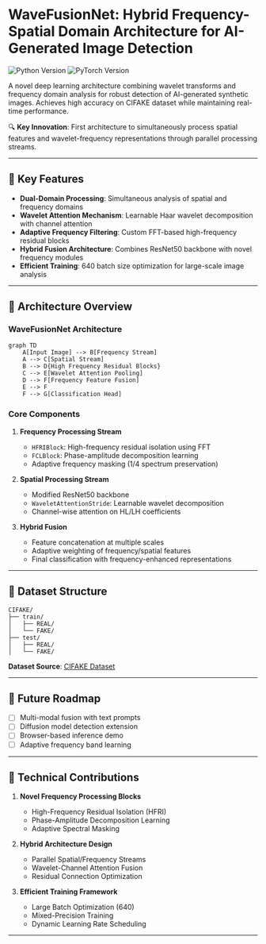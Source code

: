 # WaveFusionNet: Hybrid Frequency-Spatial Domain Architecture for AI-Generated Image Detection

![Python Version](https://img.shields.io/badge/python-3.8%2B-blue)
![PyTorch Version](https://img.shields.io/badge/pytorch-2.0%2B-orange)

A novel deep learning architecture combining wavelet transforms and frequency domain analysis for robust detection of AI-generated synthetic images. Achieves high accuracy on CIFAKE dataset while maintaining real-time performance.

🔍 **Key Innovation**: First architecture to simultaneously process spatial features and wavelet-frequency representations through parallel processing streams.

---

## 📌 Key Features

- **Dual-Domain Processing**: Simultaneous analysis of spatial and frequency domains
- **Wavelet Attention Mechanism**: Learnable Haar wavelet decomposition with channel attention
- **Adaptive Frequency Filtering**: Custom FFT-based high-frequency residual blocks
- **Hybrid Fusion Architecture**: Combines ResNet50 backbone with novel frequency modules
- **Efficient Training**: 640 batch size optimization for large-scale image analysis

---

## 🧠 Architecture Overview

### WaveFusionNet Architecture
```mermaid
graph TD
    A[Input Image] --> B[Frequency Stream]
    A --> C[Spatial Stream]
    B --> D{High Frequency Residual Blocks}
    C --> E[Wavelet Attention Pooling]
    D --> F[Frequency Feature Fusion]
    E --> F
    F --> G[Classification Head]
```

### Core Components
1. **Frequency Processing Stream**
   - `HFRIBlock`: High-frequency residual isolation using FFT
   - `FCLBlock`: Phase-amplitude decomposition learning
   - Adaptive frequency masking (1/4 spectrum preservation)

2. **Spatial Processing Stream**
   - Modified ResNet50 backbone
   - `WaveletAttentionStride`: Learnable wavelet decomposition
   - Channel-wise attention on HL/LH coefficients

3. **Hybrid Fusion**
   - Feature concatenation at multiple scales
   - Adaptive weighting of frequency/spatial features
   - Final classification with frequency-enhanced representations

---

## 📂 Dataset Structure
```
CIFAKE/
├── train/
│   ├── REAL/
│   └── FAKE/
├── test/
│   ├── REAL/
│   └── FAKE/
```

**Dataset Source**: [CIFAKE Dataset](https://www.kaggle.com/datasets/birdy654/cifake-real-and-ai-generated-synthetic-images)

---

## 🔄 Future Roadmap

- [ ] Multi-modal fusion with text prompts
- [ ] Diffusion model detection extension
- [ ] Browser-based inference demo
- [ ] Adaptive frequency band learning
---

## 🧩 Technical Contributions

1. **Novel Frequency Processing Blocks**
   - High-Frequency Residual Isolation (HFRI)
   - Phase-Amplitude Decomposition Learning
   - Adaptive Spectral Masking

2. **Hybrid Architecture Design**
   - Parallel Spatial/Frequency Streams
   - Wavelet-Channel Attention Fusion
   - Residual Connection Optimization

3. **Efficient Training Framework**
   - Large Batch Optimization (640)
   - Mixed-Precision Training
   - Dynamic Learning Rate Scheduling

---
